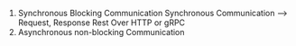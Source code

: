 1) Synchronous Blocking Communication
	Synchronous Communication --> Request, Response 
	Rest Over HTTP or gRPC
2) Asynchronous non-blocking Communication

   